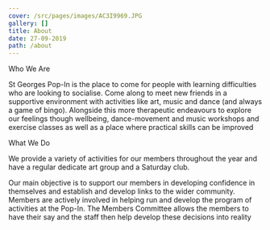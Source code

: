 ```yaml
---
cover: /src/pages/images/AC3I9969.JPG
gallery: []
title: About
date: 27-09-2019
path: /about
---
```

Who We Are

St Georges Pop-In is the place to come for people with learning difficulties who are looking to socialise. Come along to meet new friends in a supportive environment with activities like art, music and dance (and always a game of bingo). Alongside this more therapeutic endeavours to explore our feelings though wellbeing, dance-movement and music workshops and exercise classes as well as a place where practical skills can be improved 



What We Do

We provide a variety of activities for our members throughout the year and have a regular dedicate art group and a Saturday club.

Our main objective is to support our members in developing confidence in themselves and establish and develop links to the wider community. Members are actively involved in helping run and develop the program of activities at the Pop-In. The Members Committee allows the members to have their say and the staff then help develop these decisions into reality
